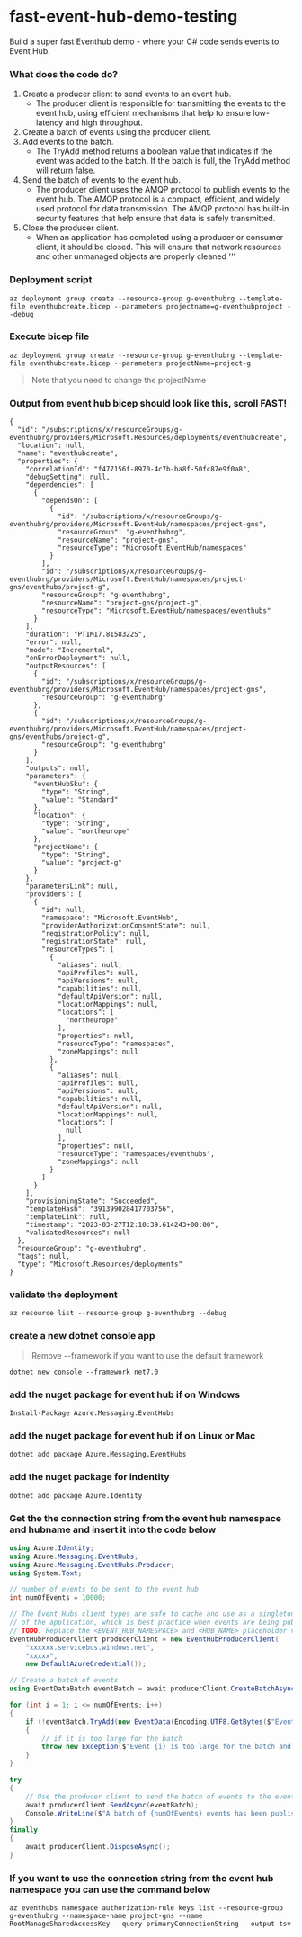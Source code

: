 # fast-event-hub-demo-testing
Build a super fast Eventhub demo - where your C# code sends events to Event Hub. 

### What does the code do?

1. Create a producer client to send events to an event hub.
    - The producer client is responsible for transmitting the events to the event hub, using efficient mechanisms that help to ensure
    low-latency and high throughput.
2. Create a batch of events using the producer client.
3. Add events to the batch.
    - The TryAdd method returns a boolean value that indicates if the event was added to the batch. If the batch is full, the TryAdd
    method will return false.
4. Send the batch of events to the event hub.
    - The producer client uses the AMQP protocol to publish events to the event hub. The AMQP protocol is a compact, efficient, and
    widely used protocol for data transmission. The AMQP protocol has built-in security features that help ensure that data is
    safely transmitted.
5. Close the producer client.
    - When an application has completed using a producer or consumer client, it should be closed. This will ensure that network
    resources and other unmanaged objects are properly cleaned 
 '''
 
 
 
 ### Deployment script
```
az deployment group create --resource-group g-eventhubrg --template-file eventhubcreate.bicep --parameters projectname=g-eventhubproject --debug
```

### Execute bicep file
```
az deployment group create --resource-group g-eventhubrg --template-file eventhubcreate.bicep --parameters projectName=project-g   
```
> Note that you need to change the projectName

### Output from event hub bicep should look like this, scroll FAST!
```
{
  "id": "/subscriptions/x/resourceGroups/g-eventhubrg/providers/Microsoft.Resources/deployments/eventhubcreate",
  "location": null,
  "name": "eventhubcreate",
  "properties": {
    "correlationId": "f477156f-8970-4c7b-ba8f-50fc87e9f0a8",
    "debugSetting": null,
    "dependencies": [
      {
        "dependsOn": [
          {
            "id": "/subscriptions/x/resourceGroups/g-eventhubrg/providers/Microsoft.EventHub/namespaces/project-gns",
            "resourceGroup": "g-eventhubrg",
            "resourceName": "project-gns",
            "resourceType": "Microsoft.EventHub/namespaces"
          }
        ],
        "id": "/subscriptions/x/resourceGroups/g-eventhubrg/providers/Microsoft.EventHub/namespaces/project-gns/eventhubs/project-g",
        "resourceGroup": "g-eventhubrg",
        "resourceName": "project-gns/project-g",
        "resourceType": "Microsoft.EventHub/namespaces/eventhubs"
      }
    ],
    "duration": "PT1M17.8158322S",
    "error": null,
    "mode": "Incremental",
    "onErrorDeployment": null,
    "outputResources": [
      {
        "id": "/subscriptions/x/resourceGroups/g-eventhubrg/providers/Microsoft.EventHub/namespaces/project-gns",
        "resourceGroup": "g-eventhubrg"
      },
      {
        "id": "/subscriptions/x/resourceGroups/g-eventhubrg/providers/Microsoft.EventHub/namespaces/project-gns/eventhubs/project-g",
        "resourceGroup": "g-eventhubrg"
      }
    ],
    "outputs": null,
    "parameters": {
      "eventHubSku": {
        "type": "String",
        "value": "Standard"
      },
      "location": {
        "type": "String",
        "value": "northeurope"
      },
      "projectName": {
        "type": "String",
        "value": "project-g"
      }
    },
    "parametersLink": null,
    "providers": [
      {
        "id": null,
        "namespace": "Microsoft.EventHub",
        "providerAuthorizationConsentState": null,
        "registrationPolicy": null,
        "registrationState": null,
        "resourceTypes": [
          {
            "aliases": null,
            "apiProfiles": null,
            "apiVersions": null,
            "capabilities": null,
            "defaultApiVersion": null,
            "locationMappings": null,
            "locations": [
              "northeurope"
            ],
            "properties": null,
            "resourceType": "namespaces",
            "zoneMappings": null
          },
          {
            "aliases": null,
            "apiProfiles": null,
            "apiVersions": null,
            "capabilities": null,
            "defaultApiVersion": null,
            "locationMappings": null,
            "locations": [
              null
            ],
            "properties": null,
            "resourceType": "namespaces/eventhubs",
            "zoneMappings": null
          }
        ]
      }
    ],
    "provisioningState": "Succeeded",
    "templateHash": "391399028417703756",
    "templateLink": null,
    "timestamp": "2023-03-27T12:10:39.614243+00:00",
    "validatedResources": null
  },
  "resourceGroup": "g-eventhubrg",
  "tags": null,
  "type": "Microsoft.Resources/deployments"
}
```

### validate the deployment 
```
az resource list --resource-group g-eventhubrg --debug
```

### create a new dotnet console app 
> Remove --framework if you want to use the default framework
```
dotnet new console --framework net7.0
```

### add the nuget package for event hub if on Windows
```
Install-Package Azure.Messaging.EventHubs
```

### add the nuget package for event hub if on Linux or Mac
```
dotnet add package Azure.Messaging.EventHubs
```

### add the nuget package for indentity
```
dotnet add package Azure.Identity
```

### Get the the connection string from the event hub namespace and hubname and insert it into the code below
```c#
using Azure.Identity;
using Azure.Messaging.EventHubs;
using Azure.Messaging.EventHubs.Producer;
using System.Text;

// number of events to be sent to the event hub
int numOfEvents = 10000;

// The Event Hubs client types are safe to cache and use as a singleton for the lifetime
// of the application, which is best practice when events are being published or read regularly.
// TODO: Replace the <EVENT_HUB_NAMESPACE> and <HUB_NAME> placeholder values
EventHubProducerClient producerClient = new EventHubProducerClient(
    "xxxxxx.servicebus.windows.net",
    "xxxxx",
    new DefaultAzureCredential());

// Create a batch of events 
using EventDataBatch eventBatch = await producerClient.CreateBatchAsync();

for (int i = 1; i <= numOfEvents; i++)
{
    if (!eventBatch.TryAdd(new EventData(Encoding.UTF8.GetBytes($"Event {i}"))))
    {
        // if it is too large for the batch
        throw new Exception($"Event {i} is too large for the batch and cannot be sent.");
    }
}

try
{
    // Use the producer client to send the batch of events to the event hub
    await producerClient.SendAsync(eventBatch);
    Console.WriteLine($"A batch of {numOfEvents} events has been published.");
}
finally
{
    await producerClient.DisposeAsync();
}

```

### If you want to use the connection string from the event hub namespace you can use the command below
```
az eventhubs namespace authorization-rule keys list --resource-group g-eventhubrg --namespace-name project-gns --name RootManageSharedAccessKey --query primaryConnectionString --output tsv
```



